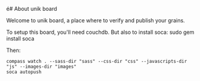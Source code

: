 é# About unik board

Welcome to unik board, a place where to verify and publish your grains.

To setup this board, you'll need couchdb. But also to install soca:
  sudo gem install soca

Then:

    compass watch . --sass-dir "sass" --css-dir "css" --javascripts-dir "js" --images-dir "images"
    soca autopush
